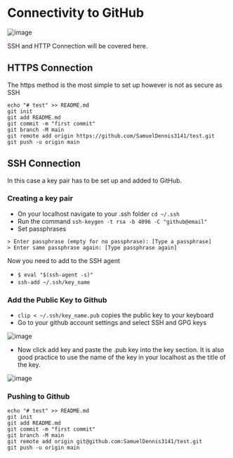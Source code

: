 # Connectivity to GitHub

![image](https://user-images.githubusercontent.com/112982429/188737827-0cff88f4-a5a9-4700-b6e1-afc5091481bb.png)

SSH and HTTP Connection will be covered here.

## HTTPS Connection

The https method is the most simple to set up however is not as secure as SSH
```
echo "# test" >> README.md
git init
git add README.md
git commit -m "first commit"
git branch -M main
git remote add origin https://github.com/SamuelDennis3141/test.git
git push -u origin main
```

## SSH Connection

In this case a key pair has to be set up and added to GitHub.

### Creating a key pair

- On your localhost navigate to your .ssh folder `cd ~/.ssh`
- Run the command `ssh-keygen -t rsa -b 4096 -C "github@email"`
- Set passphrases 
```
> Enter passphrase (empty for no passphrase): [Type a passphrase]
> Enter same passphrase again: [Type passphrase again]
```
Now you need to add to the SSH agent

- `$ eval "$(ssh-agent -s)"`
- `ssh-add ~/.ssh/key_name`

### Add the Public Key to Github

- `clip < ~/.ssh/key_name.pub` copies the public key to your keyboard
- Go to your github account settings and select SSH and GPG keys

![image](https://user-images.githubusercontent.com/112982429/188740052-1730076f-72cb-4162-ab30-8ba7b4924205.png)

- Now click add key and paste the .pub key into the key section. It is also good practice to use the name of the key in your localhost as the title of the key.

![image](https://user-images.githubusercontent.com/112982429/188740828-32678dab-a9a7-4c04-960c-3a4c90987ce0.png)


### Pushing to Github
```
echo "# test" >> README.md
git init
git add README.md
git commit -m "first commit"
git branch -M main
git remote add origin git@github.com:SamuelDennis3141/test.git
git push -u origin main
```

